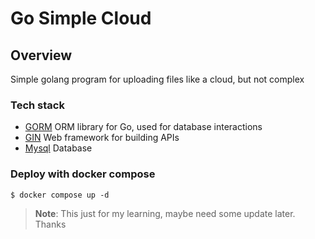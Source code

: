 # Go Simple Cloud

## Overview
Simple golang program for uploading files like a cloud, but not complex

### Tech stack
* [GORM](https://gorm.io/) ORM library for Go, used for database interactions
* [GIN](https://gin-gonic.com/) Web framework for building APIs
* [Mysql](https://www.mysql.com/) Database

### Deploy with docker compose
```
$ docker compose up -d
```


> **Note**: This just for my learning, maybe need some update later. Thanks 